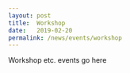 ```yaml
---
layout: post
title:  Workshop
date:   2019-02-20
permalink: /news/events/workshop
---
```


Workshop etc. events go here
